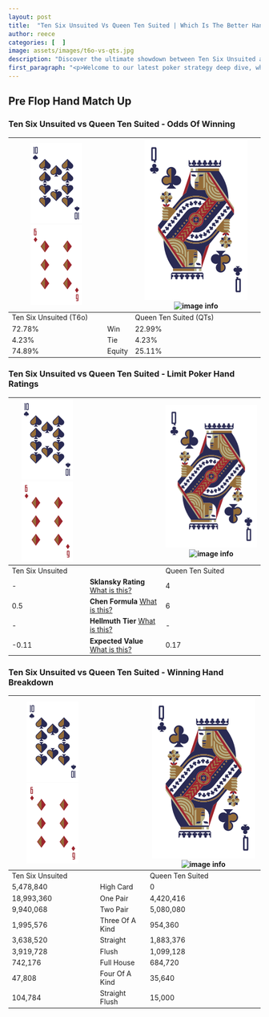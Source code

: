 ```yaml
---
layout: post
title:  "Ten Six Unsuited Vs Queen Ten Suited | Which Is The Better Hand In Poker? A Complete Guide"
author: reece
categories: [  ]
image: assets/images/t6o-vs-qts.jpg
description: "Discover the ultimate showdown between Ten Six Unsuited and Queen Ten Suited in poker! Uncover the odds, strategies, and scenarios where one hand triumphs over the other. Get ready to up your poker game with this thrilling analysis."
first_paragraph: "<p>Welcome to our latest poker strategy deep dive, where we're pitting two distinct hands against each other in a high-stakes showdown: Ten Six Unsuited vs Queen Ten Suited.</p><p>In the dynamic world of poker, every decision counts, and knowing which hand holds the upper hand is key to your success at the table.</p><p>In this article, we'll dissect these two hands, explore the scenarios where one dominates the other, and equip you with the knowledge to make strategic choices that can tip the odds in your favor.</p><p>Get ready to unravel the intriguing dynamics of these poker hands and elevate your game to new heights.</p>"
---
```




[comment]: # (sp0)

## Pre Flop Hand Match Up

<div class="table hand-ratings" markdown="1"> 



### Ten Six Unsuited vs Queen Ten Suited - Odds Of Winning


    
| ![image info](assets/images/hand1/T.png) ![image info](assets/images/hand1/6o.png) |  | ![image info](assets/images/hand2/Q.png) ![image info](assets/images/hand2/Ts.png) |
| -------- | -------- | -------- |
| Ten Six Unsuited (T6o) |  | Queen Ten Suited (QTs) |
| 72.78% | Win | 22.99% |
| 4.23% | Tie | 4.23% |
| 74.89% | Equity | 25.11% |




[comment]: # (sp1)



### Ten Six Unsuited vs Queen Ten Suited - Limit Poker Hand Ratings


    
| ![image info](assets/images/hand1/T.png) ![image info](assets/images/hand1/6o.png) |  | ![image info](assets/images/hand2/Q.png) ![image info](assets/images/hand2/Ts.png) |
| -------- | -------- | -------- |
| Ten Six Unsuited |  | Queen Ten Suited |
| - | **Sklansky Rating** [What is this?](/sklansky-rating-explained) | 4 |
| 0.5 | **Chen Formula** [What is this?](/chen-formula-explained) | 6 |
| - | **Hellmuth Tier** [What is this?](/Hellmuth-tier-explained) | - |
| -0.11 | **Expected Value** [What is this?](/expected-value-explained) | 0.17 |




[comment]: # (sp2)



### Ten Six Unsuited vs Queen Ten Suited - Winning Hand Breakdown


    
| ![image info](assets/images/hand1/T.png) ![image info](assets/images/hand1/6o.png) |  | ![image info](assets/images/hand2/Q.png) ![image info](assets/images/hand2/Ts.png) |
| -------- | -------- | -------- |
| Ten Six Unsuited |  | Queen Ten Suited |
| 5,478,840 | High Card | 0 |
| 18,993,360 | One Pair | 4,420,416 |
| 9,940,068 | Two Pair | 5,080,080 |
| 1,995,576 | Three Of A Kind | 954,360 |
| 3,638,520 | Straight | 1,883,376 |
| 3,919,728 | Flush | 1,099,128 |
| 742,176 | Full House | 684,720 |
| 47,808 | Four Of A Kind | 35,640 |
| 104,784 | Straight Flush | 15,000 |




[comment]: # (sp3)



</div>

[comment]: # (sp4)



[comment]: # (sp5)


